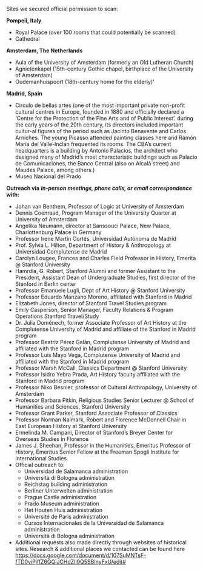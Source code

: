 Sites we secured official permission to scan: 

**Pompeii, Italy**
- Royal Palace (over 100 rooms that could potentially be scanned)
- Cathedral 

**Amsterdam, The Netherlands**
- Aula of the University of Amsterdam (formerly an Old Lutheran Church) 
- Agnietenkapel (15th-century Gothic chapel, birthplace of the University of Amsterdam)
- Oudemanhuispoort (18th-century home for the elderly)'

**Madrid, Spain**
- Circulo de bellas artes (one of the most important private non-profit cultural centres in Europe, founded in 1880 and officially declared a ‘Centre for the Protection of the Fine Arts and of Public Interest’. during the early years of the 20th century, its directors included important cultur-al figures of the period such as Jacinto Benavente and Carlos Arniches. The young Picasso attended painting classes here and Ramón María del Valle-Inclán frequented its rooms. The CBA’s current headquarters is a building by Antonio Palacios, the architect who designed many of Madrid’s most characteristic buildings such as Palacio de Comunicaciones, the Banco Central (also on Alcalá street) and Maudes Palace, among others.)
- Museo Nacional del Prado

**Outreach via** ***in-person meetings, phone calls, or email correspondence*** **with:**
- Johan van Benthem, Professor of Logic at University of Amsterdam
- Dennis Coenraad, Program Manager of the University Quarter at University of Amsterdam
- Angelika Neumann, director at Sanssouci Palace, New Palace, Charlottenburg Palace in Germany
- Professor Irene Martín Cortés, Universidad Autónoma de Madrid
- Prof. Sylvia L. Hilton, Department of History & Anthropology at Universidad Complutense de Madrid
- Carolyn Lougee, Frances and Charles Field Professor in History, Emerita @ Stanford University
- Hamrdla, G. Robert, Stanford Alumni and former Assistant to the President, Assistant Dean of Undergraduate Studies, first director of the Stanford in Berlin center
- Professor Emanuele Lugli, Dept of Art History @ Stanford University
- Professor Eduardo Manzano Moreno, affiliated with Stanford in Madrid
- Elizabeth Jones, director of Stanford Travel Studies program
- Emily Casperson, Senior Manager, Faculty Relations & Program Operations Stanford Travel/Study
- Dr. Julia Doménech, former Associate Professor of Art History at the Complutense University of Madrid and affiliate of the Stanford in Madrid program
- Professor Beatriz Pérez Galán, Complutense University of Madrid and affiliated with the Stanford in Madrid program 
- Professor Luis Mayo Vega, Complutense University of Madrid and affiliated with the Stanford in Madrid program 
- Professor Marsh McCall, Classics Department @ Stanford University
- Professor Isidro Yebra Prada, Art History faculty affiliated with the Stanford in Madrid program 
- Professor Niko Besnier, professor of Cultural Anthropology, University of Amsterdam
- Professor Barbara Pitkin, Religious Studies Senior Lecturer @ School of Humanities and Sciences, Stanford University
- Professor Grant Parker, Stanford Associate Professor of Classics
- Professor Norman Naimark, Robert and Florence McDonnell Chair in East European History at Stanford University
- Ermelinda M. Campani, Director of Stanford’s Breyer Center for Overseas Studies in Florence 
- James J. Sheehan, Professor in the Humanities, Emeritus Professor of History, Emeritus Senior Fellow at the Freeman Spogli Institute for International Studies
- Official outreach to:
  - Universidad de Salamanca administration
  - Università di Bologna administration
  - Reichstag building administration
  - Berliner Unterwelten administration
  - Prague Castle administration
  - Prado Museum administration
  - Het Houten Huis administration
  - Université de Paris administration
  - Cursos Internacionales de la Universidad de Salamanca administration
  - Università di Bologna administration
- Additional requests also made directly through websites of historical sites. Research & additional places we contacted can be found here https://docs.google.com/document/d/107SuMNTsF-fTD0viPjffZ6QQiJCHdZIl9Q5SBInyFxU/edit#


